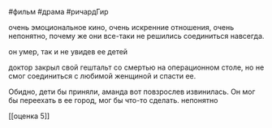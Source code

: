 

#фильм #драма #ричардГир

  

очень эмоциональное кино, очень искренние отношения, очень непонятно, почему же они все-таки не решились соединиться навсегда.

он умер, так и не увидев ее детей

доктор закрыл свой гештальт со смертью на операционном столе, но не смог соединиться с любимой женщиной и спасти ее.

Обидно, дети бы приняли, аманда вот повзрослев извинилась. Он мог бы переехать в ее город, мог бы что-то сделать. непонятно

[[оценка 5]]